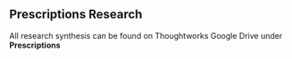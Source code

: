 ## Prescriptions Research 

All research synthesis can be found on Thoughtworks Google Drive under **Prescriptions**
